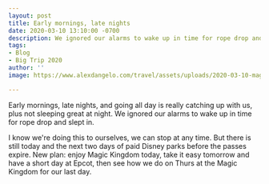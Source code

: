 ```yaml
---
layout: post
title: Early mornings, late nights
date: 2020-03-10 13:10:00 -0700
description: We ignored our alarms to wake up in time for rope drop and slept in.
tags:
- Blog
- Big Trip 2020
author: ''
image: https://www.alexdangelo.com/travel/assets/uploads/2020-03-10-magic-kingdom-castle-road-marker.jpg

---
```

Early mornings, late nights, and going all day is really catching up with us, plus not sleeping great at night. We ignored our alarms to wake up in time for rope drop and slept in.

  
I know we're doing this to ourselves, we can stop at any time. But there is still today and the next two days of paid Disney parks before the passes expire. New plan: enjoy Magic Kingdom today, take it easy tomorrow and have a short day at Epcot, then see how we do on Thurs at the Magic Kingdom for our last day.